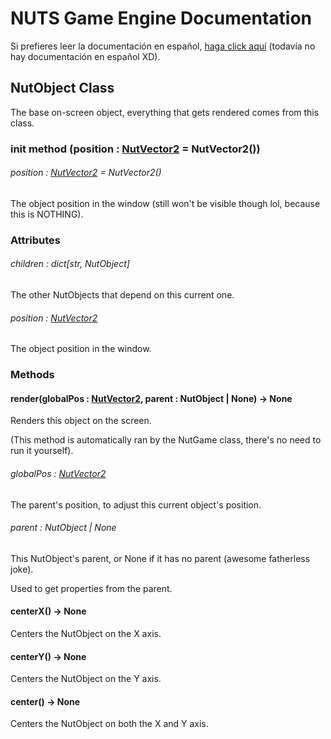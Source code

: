 # NUTS Game Engine Documentation

Si prefieres leer la documentación en español, [haga click aquí](https://www.google.com/search?q=nigger&rlz=1CAGSIC_enES866&oq=nigger&gs_lcrp=EgZjaHJvbWUyBggAEEUYOTIMCAEQLhgKGLEDGIAEMgwIAhAuGAoYsQMYgAQyDwgDEC4YChivARjHARiABDIJCAQQABgKGIAEMgkIBRAAGAoYgAQyDAgGEC4YChixAxiABDIMCAcQLhgKGLEDGIAEMhIICBAAGAoYgwEYsQMYgAQYigXSAQgxNDA3ajBqN6gCCLACAQ&sourceid=chrome&ie=UTF-8&safe=active&ssui=on) (todavía no hay documentación en español XD).

## NutObject Class

The base on-screen object, everything that gets rendered comes from this class.

### init method (position : [NutVector2](/DOCUMENTATION/FILES/NUTVECTOR2.md) = NutVector2())

###### position : [NutVector2](/DOCUMENTATION/FILES/NUTVECTOR2.md) = NutVector2()

The object position in the window (still won't be visible though lol, because this is NOTHING).

### Attributes

###### children : dict[str, NutObject]

The other NutObjects that depend on this current one.

###### position : [NutVector2](/DOCUMENTATION/FILES/NUTVECTOR2.md)

The object position in the window.

### Methods

#### render(globalPos : [NutVector2](/DOCUMENTATION/FILES/NUTVECTOR2.md), parent : NutObject | None) -> None

Renders this object on the screen.

(This method is automatically ran by the NutGame class, there's no need to run it yourself).

###### globalPos : [NutVector2](/DOCUMENTATION/FILES/NUTVECTOR2.md)

The parent's position, to adjust this current object's position.

###### parent : NutObject | None

This NutObject's parent, or None if it has no parent (awesome fatherless joke).

Used to get properties from the parent.

#### centerX() -> None

Centers the NutObject on the X axis.

#### centerY() -> None

Centers the NutObject on the Y axis.

#### center() -> None

Centers the NutObject on both the X and Y axis.
